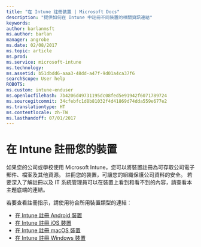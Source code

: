 ```yaml
---
title: "在 Intune 註冊裝置 | Microsoft Docs"
description: "提供如何在 Intune 中註冊不同裝置的相關資訊連結"
keywords: 
author: barlanmsft
ms.author: barlan
manager: angrobe
ms.date: 02/08/2017
ms.topic: article
ms.prod: 
ms.service: microsoft-intune
ms.technology: 
ms.assetid: b51dbdd6-aaa3-48dd-a47f-9d01a4ca37f6
searchScope: User help
ROBOTS: 
ms.custom: intune-enduser
ms.openlocfilehash: 7b4206d49731195dc08fed5e91942f6071789724
ms.sourcegitcommit: 34cfebfc1d8b81032f4d41869d74dda559e677e2
ms.translationtype: HT
ms.contentlocale: zh-TW
ms.lasthandoff: 07/01/2017
---
```

# <a name="enroll-your-device-in-intune"></a>在 Intune 註冊您的裝置

如果您的公司或學校使用 Microsoft Intune，您可以將裝置註冊為可存取公司電子郵件、檔案及其他資源。 註冊您的裝置，可讓您的組織保護公司資料的安全。 若要深入了解註冊以及 IT 系統管理員可以在裝置上看到和看不到的內容，請查看本主題底端的連結。

若要查看註冊指示，請使用符合所用裝置類型的連結︰

- [在 Intune 註冊 Android 裝置](enroll-your-device-in-Intune-android.md)
- [在 Intune 註冊 iOS 裝置](enroll-your-device-in-intune-ios.md)
- [在 Intune 註冊 macOS 裝置](enroll-your-device-in-intune-macos.md)
- [在 Intune 註冊 Windows 裝置](enroll-your-device-in-intune-windows.md)

